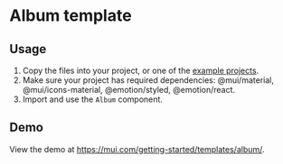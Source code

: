 # Album template

## Usage

<!-- #default-branch-switch -->

1. Copy the files into your project, or one of the [example projects](https://github.com/mui/material-ui/tree/master/examples).
2. Make sure your project has required dependencies: @mui/material, @mui/icons-material, @emotion/styled, @emotion/react.
3. Import and use the `Album` component.

## Demo

<!-- #default-branch-switch -->

View the demo at https://mui.com/getting-started/templates/album/.
